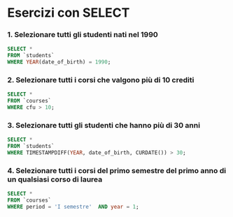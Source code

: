 # Esercizi con SELECT

### 1. Selezionare tutti gli studenti nati nel 1990
```sql
SELECT *
FROM `students`
WHERE YEAR(date_of_birth) = 1990;
```
### 2. Selezionare tutti i corsi che valgono più di 10 crediti
```sql
SELECT * 
FROM `courses` 
WHERE cfu > 10;
```
### 3. Selezionare tutti gli studenti che hanno più di 30 anni
```sql
SELECT * 
FROM `students` 
WHERE TIMESTAMPDIFF(YEAR, date_of_birth, CURDATE()) > 30;
```
### 4. Selezionare tutti i corsi del primo semestre del primo anno di un qualsiasi corso di laurea
```sql
SELECT * 
FROM `courses` 
WHERE period = 'I semestre'  AND year = 1;
```